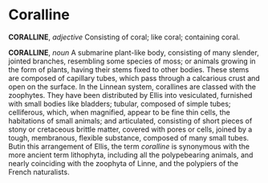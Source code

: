 # Coralline

**CORALLINE**, _adjective_ Consisting of coral; like coral; containing coral.

**CORALLINE**, _noun_ A submarine plant-like body, consisting of many slender, jointed branches, resembling some species of moss; or animals growing in the form of plants, having their stems fixed to other bodies. These stems are composed of capillary tubes, which pass through a calcarious crust and open on the surface. In the Linnean system, corallines are classed with the zoophytes. They have been distributed by Ellis into vesiculated, furnished with small bodies like bladders; tubular, composed of simple tubes; celliferous, which, when magnified, appear to be fine thin cells, the habitations of small animals; and articulated, consisting of short pieces of stony or cretaceous brittle matter, covered with pores or cells, joined by a tough, membranous, flexible substance, composed of many small tubes. Butin this arrangement of Ellis, the term _coralline_ is synonymous with the more ancient term lithophyta, including all the polypebearing animals, and nearly coinciding with the zoophyta of Linne, and the polypiers of the French naturalists.